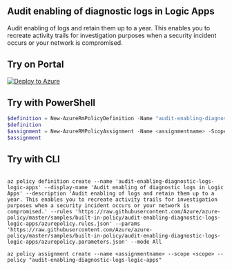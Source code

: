 ## Audit enabling of diagnostic logs in Logic Apps

Audit enabling of logs and retain them up to a year. This enables you to recreate activity trails for investigation purposes when a security incident occurs or your network is compromised.

## Try on Portal

[![Deploy to Azure](http://azuredeploy.net/deploybutton.png)](https://portal.azure.com/?feature.customportal=false&microsoft_azure_policy=true&microsoft_azure_policy_policyinsights=true&feature.microsoft_azure_security_policy=true&microsoft_azure_marketplace_policy=true#blade/Microsoft_Azure_Policy/CreatePolicyDefinitionBlade/uri/https%3A%2F%2Fraw.githubusercontent.com%2FAzure%2Fazure-policy%2Fmaster%2Fsamples%2Fbuilt-in-policy%2Faudit-enabling-diagnostic-logs-logic-apps%2Fazurepolicy.json)

## Try with PowerShell

````powershell
$definition = New-AzureRmPolicyDefinition -Name "audit-enabling-diagnostic-logs-logic-apps" -DisplayName "Audit enabling of diagnostic logs in Logic Apps" -description "Audit enabling of logs and retain them up to a year. This enables you to recreate activity trails for investigation purposes when a security incident occurs or your network is compromised." -Policy 'https://raw.githubusercontent.com/Azure/azure-policy/master/samples/built-in-policy/audit-enabling-diagnostic-logs-logic-apps/azurepolicy.rules.json' -Parameter 'https://raw.githubusercontent.com/Azure/azure-policy/master/samples/built-in-policy/audit-enabling-diagnostic-logs-logic-apps/azurepolicy.parameters.json' -Mode All
$definition
$assignment = New-AzureRMPolicyAssignment -Name <assignmentname> -Scope <scope> -PolicyDefinition $definition
$assignment 
````

## Try with CLI

````cli

az policy definition create --name 'audit-enabling-diagnostic-logs-logic-apps' --display-name 'Audit enabling of diagnostic logs in Logic Apps' --description 'Audit enabling of logs and retain them up to a year. This enables you to recreate activity trails for investigation purposes when a security incident occurs or your network is compromised.' --rules 'https://raw.githubusercontent.com/Azure/azure-policy/master/samples/built-in-policy/audit-enabling-diagnostic-logs-logic-apps/azurepolicy.rules.json' --params 'https://raw.githubusercontent.com/Azure/azure-policy/master/samples/built-in-policy/audit-enabling-diagnostic-logs-logic-apps/azurepolicy.parameters.json' --mode All

az policy assignment create --name <assignmentname> --scope <scope> --policy "audit-enabling-diagnostic-logs-logic-apps" 

````